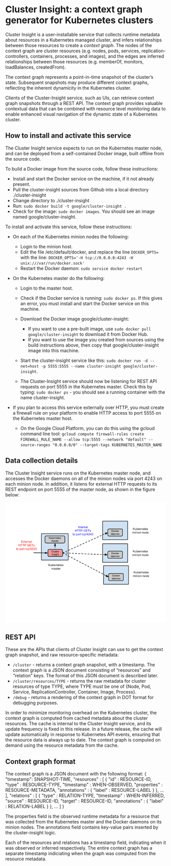 # Cluster Insight: a context graph generator for Kubernetes clusters

Cluster Insight is a user-installable service that collects runtime metadata
about resources in a Kubernetes managed cluster, and infers relationships
between those resources to create a *context graph*. The nodes of the context
graph are cluster resources (e.g. nodes, pods, services,
replication-controllers, containers, processes, and images), and the edges are
inferred relationships between those resources (e.g. memberOf, monitors,
loadBalances, createdFrom).

The context graph represents a point-in-time snapshot of the cluster’s state.
Subsequent snapshots may produce different context graphs, reflecting the
inherent dynamicity in the Kubernetes cluster.

Clients of the Cluster-Insight service, such as UIs, can retrieve context graph
snapshots through a REST API. The context graph provides valuable contextual
data that can be combined with resource level monitoring data to enable
enhanced visual navigation of the dynamic state of a Kubernetes cluster.


## How to install and activate this service

The Cluster Insight service expects to run on the Kubernetes master node, and
can be deployed from a self-contained Docker image, built offline from the
source code.

To build a Docker image from the source code, follow these instructions:

* Install and start the Docker service on the machine, if it not already present.
* Pull the cluster-insight sources from Github into a local directory
  ./cluster-insight
* Change directory to ./cluster-insight
* Run: `sudo docker build -t google/cluster-insight . `
* Check for the image: `sudo docker images`. You should see an image named
  google/cluster-insight.

To install and activate this service, follow these instructions:

* On each of the Kubernetes minion nodes the following:
   * Login to the minion host.
   * Edit the file /etc/default/docker, and replace the line `DOCKER_OPTS=`
     with the line: `DOCKER_OPTS='-H tcp://0.0.0.0:4243 -H unix:///var/run/docker.sock'`
   * Restart the Docker daemon: `sudo service docker restart`

* On the Kubernetes master do the following:
   * Login to the master host.
   * Check if the Docker service is running: `sudo docker ps`. If this gives
     an error, you must install and start the Docker service on this machine.
   * Download the Docker image google/cluster-insight:
       * If you want to use a pre-built image, use `sudo docker pull google/cluster-insight`
         to download it from Docker Hub.
       * If you want to use the image you created from sources using the build
         instructions above, then copy that google/cluster-insight image into
         this machine.

   * Start the cluster-insight service like this:
     `sudo docker run -d --net=host -p 5555:5555 --name cluster-insight google/cluster-insight`.
   * The Cluster-Insight service should now be listening for REST
     API requests on port 5555 in the Kubernetes master. Check this by typing:
     `sudo docker ps` - you should see a running container with the name
     cluster-insight.

* If you plan to access this service externally over HTTP, you must create a
  firewall rule on your platform to enable HTTP access to port 5555 on the
  Kubernetes master host.
   * On the Google Cloud Platform, you can do this using the gcloud command
     line tool: `gcloud compute firewall-rules create FIREWALL_RULE_NAME --allow tcp:5555 --network "default" --source-ranges "0.0.0.0/0" --target-tags KUBERNETES_MASTER_NAME`


## Data collection details

The Cluster Insight service runs on the Kubernetes master node, and accesses
the Docker daemons on all of the minion nodes via port 4243 on each minion node.
In addition, it listens for external HTTP requests to its REST endpoint on port
5555 of the master node, as shown in the figure below:

![alt text](kubernetes-setup.png "cluster-insight service setup")


## REST API

These are the APIs that clients of Cluster Insight can use to get the context
graph snapshot, and raw resource-specific metadata:

* `/cluster` - returns a context graph snapshot, with a timestamp. The context
  graph is a JSON document consisting of “resources” and “relation” keys. The
  format of this JSON document is described later.
* `/cluster/resources/TYPE` - returns the raw metadata for cluster resources
  of type TYPE, where TYPE must be one of {Node, Pod, Service,
  ReplicationController, Container, Image, Process}.
* `/debug` - returns a rendering of the context graph in DOT format for
  debugging purposes.

In order to minimize monitoring overhead on the Kubernetes cluster, the context
graph is computed from cached metadata about the cluster resources. The cache
is internal to the Cluster Insight service, and its update frequency is fixed
in this release. In a future release, the cache will update automatically in
response to Kubernetes API events, ensuring that the resource data is always
up to date. The context graph is computed on demand using the resource metadata
from the cache.

## Context graph format

The context graph is a JSON document with the following format:
      {
        "timestamp": SNAPSHOT-TIME,
        "resources" : [
          {
            "id" : RESOURCE-ID,
            "type" : RESOURCE-TYPE,
            "timestamp" : WHEN-OBSERVED,
            "properties" : RESOURCE-METADATA,
            "annotations" : {
              "label" : RESOURCE-LABEL
            }
          },
          ...
        ],
        "relations" : [
          {
            "type" : RELATION-TYPE,
            "timestamp" : WHEN-INFERRED,
            "source" : RESOURCE-ID,
            "target" : RESOURCE-ID,
            "annotations" : {
              "label" : RELATION-LABEL
            }
          },
          ...
        ]
      }

The properties field is the observed runtime metadata for a resource that was
collected from the Kubernetes master and the Docker daemons on its minion nodes.
The annotations field contains key-value pairs inserted by the cluster-insight
logic.

Each of the resources and relations has a timestamp field, indicating when
it was observed or inferred respectively. The entire context graph has a
separate timestamp indiciating when the graph was computed from the resource
metadata.

